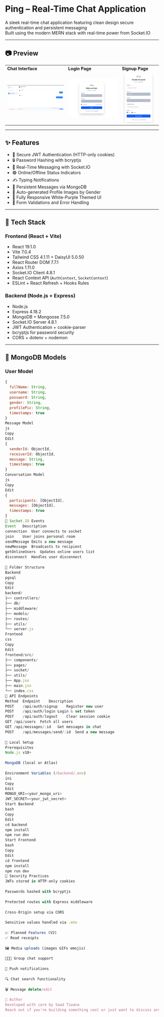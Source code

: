 #  Ping – Real-Time Chat Application

A sleek real-time chat application featuring clean design secure authentication and persistent messaging  
Built using the modern MERN stack with real-time power from Socket.IO

---

## 📷 Preview

<table>
  <tr>
    <td><strong>Chat Interface</strong></td>
    <td><strong>Login Page</strong></td>
    <td><strong>Signup Page</strong></td>
  </tr>
  <tr>
    <td><img src="./pingee.jpg" alt="Chat" width="100%"/></td>
    <td><img src="./login-image.jpg" alt="Login" width="100%"/></td>
    <td><img src="./signup-image.jpg" alt="Signup" width="100%"/></td>
  </tr>
</table>

---

## ✨ Features

- 🔐 Secure JWT Authentication (HTTP-only cookies)
- 🔒 Password Hashing with bcryptjs
- 💬 Real-Time Messaging with Socket.IO
- 🟢 Online/Offline Status Indicators
- ✍️ Typing Notifications
- 💾 Persistent Messages via MongoDB
- 👤 Auto-generated Profile Images by Gender
- 📱 Fully Responsive White-Purple Themed UI
- 🎯 Form Validations and Error Handling

---

## 🧱 Tech Stack

### Frontend (React + Vite)

- React 19.1.0
- Vite 7.0.4
- Tailwind CSS 4.1.11 + DaisyUI 5.0.50
- React Router DOM 7.7.1
- Axios 1.11.0
- Socket.IO Client 4.8.1
- React Context API (`AuthContext`, `SocketContext`)
- ESLint + React Refresh + Hooks Rules

### Backend (Node.js + Express)

- Node.js
- Express 4.18.2
- MongoDB + Mongoose 7.5.0
- Socket.IO Server 4.8.1
- JWT Authentication + cookie-parser
- bcryptjs for password security
- CORS + dotenv + nodemon

---

## 🧠 MongoDB Models

### User Model
```js
{
  fullName: String,
  username: String,
  password: String,
  gender: String,
  profilePic: String,
  timestamps: true
}
Message Model
js
Copy
Edit
{
  senderId: ObjectId,
  receiverId: ObjectId,
  message: String,
  timestamps: true
}
Conversation Model
js
Copy
Edit
{
  participants: [ObjectId],
  messages: [ObjectId],
  timestamps: true
}
🔌 Socket.IO Events
Event	Description
connection	User connects to socket
join	User joins personal room
sendMessage	Emits a new message
newMessage	Broadcasts to recipient
getOnlineUsers	Updates online users list
disconnect	Handles user disconnect

📂 Folder Structure
Backend
pgsql
Copy
Edit
backend/
├── controllers/
├── db/
├── middleware/
├── models/
├── routes/
├── utils/
└── server.js
Frontend
css
Copy
Edit
frontend/src/
├── components/
├── pages/
├── socket/
├── utils/
├── App.jsx
├── main.jsx
└── index.css
🧪 API Endpoints
Method	Endpoint	Description
POST	/api/auth/signup	Register new user
POST	/api/auth/login	Login & set token
POST	/api/auth/logout	Clear session cookie
GET	/api/users	Fetch all users
GET	/api/messages/:id	Get messages in chat
POST	/api/messages/send/:id	Send a new message

🧰 Local Setup
Prerequisites
Node.js v18+

MongoDB (local or Atlas)

Environment Variables (/backend/.env)
ini
Copy
Edit
MONGO_URI=<your_mongo_uri>
JWT_SECRET=<your_jwt_secret>
Start Backend
bash
Copy
Edit
cd backend
npm install
npm run dev
Start Frontend
bash
Copy
Edit
cd frontend
npm install
npm run dev
🔐 Security Practices
JWTs stored in HTTP-only cookies

Passwords hashed with bcryptjs

Protected routes with Express middleware

Cross-Origin setup via CORS

Sensitive values handled via .env

📈 Planned Features (V2)
✅ Read receipts

🖼 Media uploads (images GIFs emojis)

🧑‍🤝‍🧑 Group chat support

🔔 Push notifications

🔍 Chat search functionality

🗑 Message delete/edit

🙋 Author
Developed with care by Saad Tiwana
Reach out if you're building something cool or just want to discuss architecture over chai ☕
